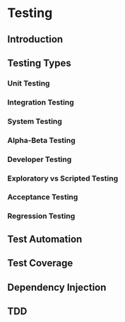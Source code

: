 <link rel="stylesheet" href="{{baseUrl}}/css/textbook.css">

<div class="website-content">

<div id="main">

# Testing

## Introduction

<include src="introduction/what/print.md" />
<include src="introduction/testability/print.md" />

## Testing Types

### Unit Testing

<include src="testingTypes/unitTesting/what/print.md" />
<include src="testingTypes/unitTesting/stubs/print.md" />
<include src="testingTypes/unitTesting/mocks/print.md" />

### Integration Testing

<include src="testingTypes/integrationTesting/what/print.md" />

### System Testing

<include src="testingTypes/systemTesting/what/print.md" />

### Alpha-Beta Testing

<include src="testingTypes/alphaBetaTesting/what/print.md" />

### Developer Testing

<include src="testingTypes/developerTesting/what/print.md" />
<include src="testingTypes/developerTesting/why/print.md" />

### Exploratory vs Scripted Testing

<include src="testingTypes/exploratoryVsScriptedTesting/what/print.md" />
<include src="testingTypes/exploratoryVsScriptedTesting/when/print.md" />

### Acceptance Testing

<include src="testingTypes/acceptanceTesting/what/print.md" />
<include src="testingTypes/acceptanceTesting/acceptanceVsSystemTesting/print.md" />

### Regression Testing

<include src="testingTypes/regressionTesting/what/print.md" />

## Test Automation

<include src="testAutomation/what/print.md" />
<include src="testAutomation/testingTextUis/print.md" />
<include src="testAutomation/usingTestDrivers/print.md" />
<include src="testAutomation/tools/print.md" />
<include src="testAutomation/testingGuis/print.md" />

## Test Coverage

<include src="testCoverage/what/print.md" />
<include src="testCoverage/how/print.md" />

## Dependency Injection

<include src="dependencyInjection/what/print.md" />
<include src="dependencyInjection/how/print.md" />

## TDD

<include src="tdd/what/print.md" />
<include src="tdd/how/print.md" />

</div>

</div>
